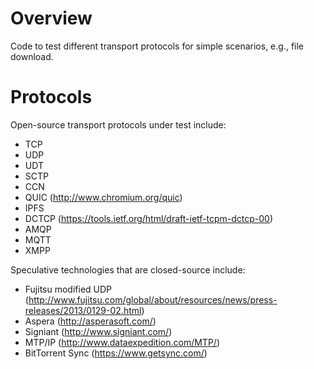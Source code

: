 # Overview 

Code to test different transport protocols for simple scenarios, e.g., file download.

# Protocols

Open-source transport protocols under test include:

- TCP
- UDP
- UDT 
- SCTP
- CCN
- QUIC (http://www.chromium.org/quic)
- IPFS
- DCTCP (https://tools.ietf.org/html/draft-ietf-tcpm-dctcp-00)
- AMQP
- MQTT
- XMPP

Speculative technologies that are closed-source include:

- Fujitsu modified UDP (http://www.fujitsu.com/global/about/resources/news/press-releases/2013/0129-02.html)
- Aspera (http://asperasoft.com/)
- Signiant (http://www.signiant.com/)
- MTP/IP (http://www.dataexpedition.com/MTP/)
- BitTorrent Sync (https://www.getsync.com/)


